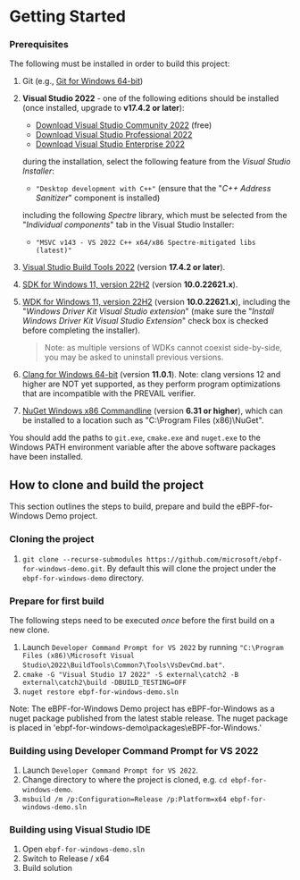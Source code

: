 # Getting Started

### Prerequisites

The following must be installed in order to build this project:

1. Git (e.g., [Git for Windows 64-bit](https://git-scm.com/download/win))
2. **Visual Studio 2022** - one of the following editions should be installed (once installed, upgrade to **v17.4.2 or later**):

   - [Download Visual Studio Community 2022](https://visualstudio.microsoft.com/thank-you-downloading-visual-studio/?sku=Community&rel=17) (free)
   - [Download Visual Studio Professional 2022](https://visualstudio.microsoft.com/thank-you-downloading-visual-studio/?sku=Professional&rel=17)
   - [Download Visual Studio Enterprise 2022](https://visualstudio.microsoft.com/thank-you-downloading-visual-studio/?sku=Enterprise&rel=17)

   during the installation, select the following feature from the *Visual Studio Installer*:

   - `"Desktop development with C++"` (ensure that the "*C++ Address Sanitizer*" component is installed)

   including the following *Spectre* library, which must be selected from the "*Individual components*" tab in the
   Visual Studio Installer:

   - `"MSVC v143 - VS 2022 C++ x64/x86 Spectre-mitigated libs (latest)"`

3. [Visual Studio Build Tools 2022](https://aka.ms/vs/17/release/vs_buildtools.exe) (version **17.4.2 or later**).
4. [SDK for Windows 11, version 22H2](https://go.microsoft.com/fwlink/p/?linkid=2196241) (version **10.0.22621.x**).
5. [WDK for Windows 11, version 22H2](https://go.microsoft.com/fwlink/?linkid=2196230) (version **10.0.22621.x**), including the
 "*Windows Driver Kit Visual Studio extension*" (make sure the "*Install Windows Driver Kit Visual Studio Extension*"
  check box is checked before completing the installer).
    >Note: as multiple versions of WDKs cannot coexist side-by-side, you may be asked to uninstall previous versions.
6. [Clang for Windows 64-bit](https://github.com/llvm/llvm-project/releases/download/llvmorg-11.0.1/LLVM-11.0.1-win64.exe) (version **11.0.1**).
 Note: clang versions 12 and higher are NOT yet supported, as they perform program optimizations that are incompatible with the PREVAIL verifier.
7. [NuGet Windows x86 Commandline](https://www.nuget.org/downloads) (version **6.31 or higher**), which can be installed to a location
 such as "C:\Program Files (x86)\NuGet\".

You should add the paths to `git.exe`, `cmake.exe` and `nuget.exe` to the Windows PATH environment variable after the
above software packages have been installed.

## How to clone and build the project
This section outlines the steps to build, prepare and build the eBPF-for-Windows Demo project.

### Cloning the project
1. ```git clone --recurse-submodules https://github.com/microsoft/ebpf-for-windows-demo.git```.
By default this will clone the project under the `ebpf-for-windows-demo` directory.

### Prepare for first build
The following steps need to be executed _once_ before the first build on a new clone.
1. Launch `Developer Command Prompt for VS 2022` by running `"C:\Program Files (x86)\Microsoft Visual Studio\2022\BuildTools\Common7\Tools\VsDevCmd.bat"`.
2. ```cmake -G "Visual Studio 17 2022" -S external\catch2 -B external\catch2\build -DBUILD_TESTING=OFF```
3. ```nuget restore ebpf-for-windows-demo.sln```

Note: The eBPF-for-Windows Demo project has eBPF-for-Windows as a nuget package published from the latest stable release. The nuget package is placed in 'ebpf-for-windows-demo\packages\eBPF-for-Windows.<release>'


### Building using Developer Command Prompt for VS 2022
1. Launch `Developer Command Prompt for VS 2022`.
2. Change directory to where the project is cloned, e.g. ```cd ebpf-for-windows-demo```.
3. ```msbuild /m /p:Configuration=Release /p:Platform=x64 ebpf-for-windows-demo.sln```

### Building using Visual Studio IDE
1. Open `ebpf-for-windows-demo.sln`
2. Switch to Release / x64
3. Build solution
